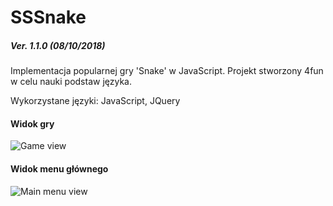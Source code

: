 # SSSnake
##### Ver. 1.1.0 (08/10/2018)

Implementacja popularnej gry 'Snake' w JavaScript.
Projekt stworzony 4fun w celu nauki podstaw języka.

Wykorzystane języki: JavaScript, JQuery

#### Widok gry
![Game view](https://image.ibb.co/kLyG3p/sssnake_game.jpg)

#### Widok menu głównego
![Main menu view](https://image.ibb.co/fC63ip/sssnake_main.jpg)
